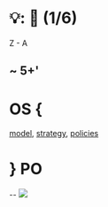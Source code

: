 # 💡: 🏢 (1/6)

Z - A 

~ 5+'
--
# OS { 
[model](https://github.com/digital-sustainability/module-eoss-ospo101/blob/main/module2/README.md#section-introducing-open-source-business-models), [strategy](https://github.com/digital-sustainability/module-eoss-ospo101/blob/main/module2/README.md#section-developing-an-open-source-strategy), [policies](https://github.com/digital-sustainability/module-eoss-ospo101/blob/main/module2/README.md#section-developing-open-source-policies)
# } PO
--
![](https://upload.wikimedia.org/wikipedia/commons/thumb/a/ac/Zalando-Logo.svg/640px-Zalando-Logo.svg.png)
